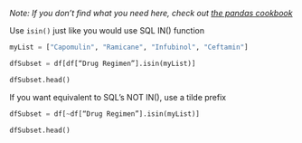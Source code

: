 *Note: If you don’t find what you need here, check out [the pandas cookbook](https://pandas.pydata.org/pandas-docs/stable/user_guide/cookbook.html)*

Use `isin()` just like you would use SQL IN() function
```python    
myList = ["Capomulin", "Ramicane", "Infubinol", "Ceftamin"]

dfSubset = df[df[“Drug Regimen”].isin(myList)]

dfSubset.head()
```

If you want equivalent to SQL’s NOT IN(), use a tilde prefix
```python   
dfSubset = df[~df[“Drug Regimen”].isin(myList)]

dfSubset.head()

```
